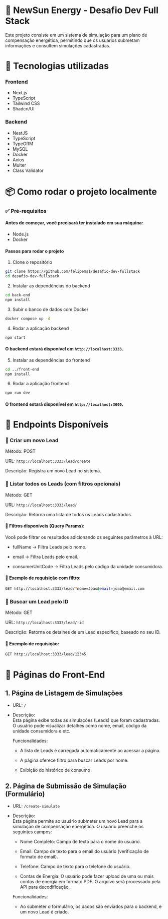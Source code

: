 # 🚀 NewSun Energy - Desafio Dev Full Stack

Este projeto consiste em um sistema de simulação para um plano de compensação energética, permitindo que os usuários submetam informações e consultem simulações cadastradas.

# 📌 Tecnologias utilizadas

### Frontend

- Next.js
- TypeScript
- Tailwind CSS
- Shadcn/UI

### Backend

- NestJS
- TypeScript
- TypeORM
- MySQL
- Docker
- Axios
- Multer
- Class Validator

# 📦 Como rodar o projeto localmente

### ✅ Pré-requisitos

#### Antes de começar, você precisará ter instalado em sua máquina:

- Node.js
- Docker

#### Passos para rodar o projeto

1. Clone o repositório

```sh
git clone https://github.com/felipems1/desafio-dev-fullstack
cd desafio-dev-fullstack
```

2. Instalar as dependências do backend

```sh
cd back-end
npm install
```

3. Subir o banco de dados com Docker

```sh
docker compose up -d
```

4. Rodar a aplicação backend

```sh
npm start
```

#### O backend estará disponível em `http://localhost:3333`.

5. Instalar as dependências do frontend

```sh
cd ../front-end
npm install
```

6. Rodar a aplicação frontend

```sh
npm run dev
```

#### O frontend estará disponível em `http://localhost:3000`.

# 🔗 Endpoints Disponíveis

### 📌 Criar um novo Lead

Método: POST

URL: `http://localhost:3333/lead/create`

Descrição: Registra um novo Lead no sistema.

### 📌 Listar todos os Leads (com filtros opcionais)

Método: GET

URL: `http://localhost:3333/lead/`

Descrição: Retorna uma lista de todos os Leads cadastrados.

#### 🔎 Filtros disponíveis (Query Params):

Você pode filtrar os resultados adicionando os seguintes parâmetros à URL:

- fullName → Filtra Leads pelo nome.

- email → Filtra Leads pelo email.

- consumerUnitCode → Filtra Leads pelo código da unidade consumidora.

#### 📌 Exemplo de requisição com filtro:

```sh
GET http://localhost:3333/lead/?nome=João&email=joao@email.com
```

### 📌 Buscar um Lead pelo ID

Método: GET

URL: `http://localhost:3333/lead/:id`

Descrição: Retorna os detalhes de um Lead específico, baseado no seu ID.

#### 📌 Exemplo de requisição:

```sh
GET http://localhost:3333/lead/12345
```

# 📄 Páginas do Front-End

## 1. Página de Listagem de Simulações
- URL: `/`

- Descrição:  
  Esta página exibe todas as simulações (Leads) que foram cadastradas. O usuário pode visualizar detalhes como nome, email, código da unidade consumidora e etc.

  Funcionalidades:
  - A lista de Leads é carregada automaticamente ao acessar a página.

  - A página oferece filtro para buscar Leads por nome.

  - Exibição do histórico de consumo

## 2. Página de Submissão de Simulação (Formulário)

- URL: `/create-simulate`

- Descrição:  
  Esta página permite ao usuário submeter um novo Lead para a simulação de compensação energética. O usuário preenche os seguintes campos:  

  - Nome Completo: Campo de texto para o nome do usuário.

  - Email: Campo de texto para o email do usuário (verificação de formato de email).

  - Telefone: Campo de texto para o telefone do usuário.
  
  - Contas de Energia: O usuário pode fazer upload de uma ou mais contas de energia em formato PDF. O arquivo será processado pela API para decodificação.

  Funcionalidades:
  - Ao submeter o formulário, os dados são enviados para o backend, e um novo Lead é criado.

